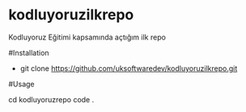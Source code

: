 # kodluyoruzilkrepo
Kodluyoruz Eğitimi kapsamında açtığım ilk repo


#Installation

- git clone https://github.com/uksoftwaredev/kodluyoruzilkrepo.git


#Usage 

cd kodluyoruzrepo
code .